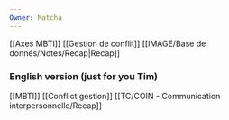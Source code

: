 ```yaml
---
Owner: Matcha
---
```

[[Axes MBTI]]
[[Gestion de conflit]]
[[IMAGE/Base de donnés/Notes/Recap|Recap]]
  
### English version (just for you Tim)
[[MBTI]]
[[Conflict gestion]]
[[TC/COIN - Communication interpersonnelle/Recap]]
